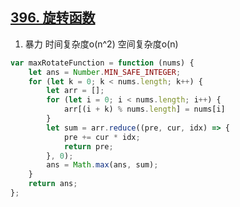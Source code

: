 ## [396. 旋转函数](https://leetcode.cn/problems/rotate-function/)

1. 暴力 时间复杂度o(n^2) 空间复杂度o(n)
```js
var maxRotateFunction = function (nums) {
    let ans = Number.MIN_SAFE_INTEGER;
    for (let k = 0; k < nums.length; k++) {
        let arr = [];
        for (let i = 0; i < nums.length; i++) {
            arr[(i + k) % nums.length] = nums[i]
        }
        let sum = arr.reduce((pre, cur, idx) => {
            pre += cur * idx;
            return pre;
        }, 0);
        ans = Math.max(ans, sum);
    }
    return ans;
};
```